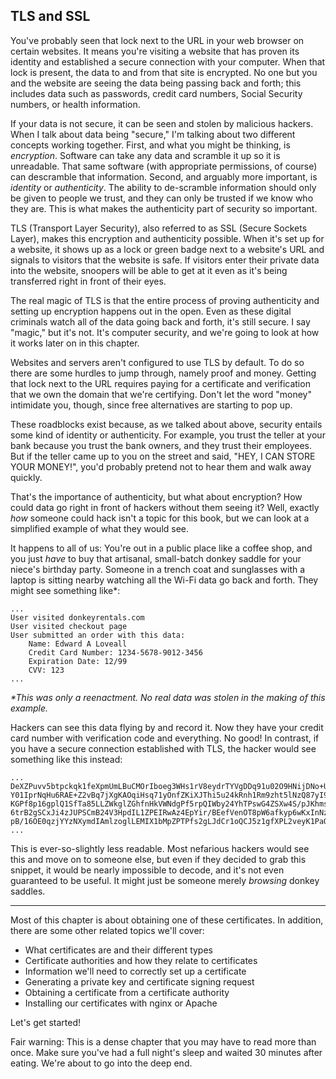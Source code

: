 ## TLS and SSL

You've probably seen that lock next to the URL in your web browser on certain websites. It means you're visiting a website that has proven its identity and established a secure connection with your computer. When that lock is present, the data to and from that site is encrypted. No one but you and the website are seeing the data being passing back and forth; this includes data such as passwords, credit card numbers, Social Security numbers, or health information.

If your data is not secure, it can be seen and stolen by malicious hackers. When I talk about data being "secure," I'm talking about two different concepts working together. First, and what you might be thinking, is _encryption_. Software can take any data and scramble it up so it is unreadable. That same software (with appropriate permissions, of course) can descramble that information. Second, and arguably more important, is _identity_ or _authenticity_. The ability to de-scramble information should only be given to people we trust, and they can only be trusted if we know who they are. This is what makes the authenticity part of security so important.

TLS (Transport Layer Security), also referred to as SSL (Secure Sockets Layer), makes this encryption and authenticity possible. When it's set up for a website, it shows up as a lock or green badge next to a website's URL and signals to visitors that the website is safe. If visitors enter their private data into the website, snoopers will be able to get at it even as it's being transferred right in front of their eyes.

The real magic of TLS is that the entire process of proving authenticity and setting up encryption happens out in the open. Even as these digital criminals watch all of the data going back and forth, it's still secure. I say "magic," but it's not. It's computer security, and we're going to look at how it works later on in this chapter.

Websites and servers aren't configured to use TLS by default. To do so there are some hurdles to jump through, namely proof and money. Getting that lock next to the URL requires paying for a certificate and verification that we own the domain that we're certifying. Don't let the word "money" intimidate you, though, since free alternatives are starting to pop up.

These roadblocks exist because, as we talked about above, security entails some kind of identity or authenticity. For example, you trust the teller at your bank because you trust the bank owners, and they trust their employees. But if the teller came up to you on the street and said, "HEY, I CAN STORE YOUR MONEY!", you'd probably pretend not to hear them and walk away quickly.

That's the importance of authenticity, but what about encryption? How could data go right in front of hackers without them seeing it? Well, exactly _how_ someone could hack isn't a topic for this book, but we can look at a simplified example of what they would see.

It happens to all of us: You're out in a public place like a coffee shop, and you just _have_ to buy that artisanal, small-batch donkey saddle for your niece's birthday party. Someone in a trench coat and sunglasses with a laptop is sitting nearby watching all the Wi-Fi data go back and forth. They might see something like*:

```
...
User visited donkeyrentals.com
User visited checkout page
User submitted an order with this data:
    Name: Edward A Loveall
    Credit Card Number: 1234-5678-9012-3456
    Expiration Date: 12/99
    CVV: 123
...
```

_*This was only a reenactment. No real data was stolen in the making of this example._

Hackers can see this data flying by and record it. Now they have your credit card number with verification code and everything. No good! In contrast, if you have a secure connection established with TLS, the hacker would see something like this instead:

```
...
DeXZPuvv5btpckqk1feXpmUmLBuCMOrIboeg3WHs1rV8eydrTYVgDDq91u02O9HNijDNo+U
Y01IprNqHu6RAE+Z2vBq7jXgKAOqiHsq71yOnfZKiXJThi5u24kRnh1Rm9zht5lNzQ87yI9
KGPf8p16gplQ1SfTa85LLZWkglZGhfnHkVWNdgPf5rpQIWby24YhTPswG4ZSXw4S/pJKhms
6trB2gSCxJi4zJUPSCmB24V3HpdIL1ZPEIRwAz4EpYir/BEefVenOT8pW6afkyp6wKxInNz
pB/16OE0qzjYYzNXymdIAmlzoglLEMIX1bMpZPTPfs2gLJdCr1oQCJ5z1gfXPL2veyK1PaO
...
```

This is ever-so-slightly less readable. Most nefarious hackers would see this and move on to someone else, but even if they decided to grab this snippet, it would be nearly impossible to decode, and it's not even guaranteed to be useful. It might just be someone merely _browsing_ donkey saddles.

---

Most of this chapter is about obtaining one of these certificates. In addition, there are some other related topics we'll cover:

* What certificates are and their different types
* Certificate authorities and how they relate to certificates
* Information we'll need to correctly set up a certificate
* Generating a private key and certificate signing request
* Obtaining a certificate from a certificate authority
* Installing our certificates with nginx or Apache

Let's get started!

Fair warning: This is a dense chapter that you may have to read more than once. Make sure you've had a full night's sleep and waited 30 minutes after eating. We're about to go into the deep end.
